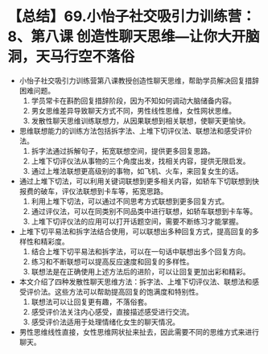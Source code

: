 # 【总结】69.小怡子社交吸引力训练营：8、第八课 创造性聊天思维—让你大开脑洞，天马行空不落俗

-   小怡子社交吸引力训练营第八课教授创造性聊天思维，帮助学员解决回复措辞困难问题。
    1.  学员常卡在斟酌回复措辞阶段，因为不知如何调动大脑储备内容。
    2.  男女思维差异导致聊天方式不同，男性线性思维，女性网状思维。
    3.  发散性聊天思维训练联想力，从因果联想到相关联想，使聊天更愉快。
-   思维联想能力的训练方法包括拆字法、上堆下切评仪法、联想法和感受评价法。
    1.  拆字法通过拆解句子，拓宽联想空间，提供更多回复思路。
    2.  上堆下切评仪法从事物的三个角度出发，找相关内容，提供无限启发。
    3.  通过上堆法联想更高级别的事物，如飞机、火车，来回复女生的话。
-   通过上堆下切法，可以利用关键词联想到更多相关内容，如轿车下切联想到快报费的破车，评仪法联想到卡车等，拓宽思路。
    1.  利用上堆下切法，可以通过不同思考方式联想到更多回复方式。
    2.  通过评仪法，可以在同类别不同品类中进行联想，如轿车联想到卡车等。
    3.  上堆下切评仪法的应用可以打开话题空间，需要不断练习才能掌握。
-   上堆下切平易法和拆字法结合使用，可以联想出多种回复方式，提高回复的多样性和精彩度。
    1.  结合上堆下切平易法和拆字法，可以在一句话中联想出多个回复方向。
    2.  练习和不断联想可以提高反应速度和回复的多样性。
    3.  联想法是在正确使用上述方法后的进阶，可以让回复更加出彩和精彩。
-   本文介绍了四种发散性聊天思维方法：拆字法、上堆下切评仪法、联想法和感受评价法。这些方法可以帮助提高回复的饱满度和特别性。
    1.  联想法可以让回复更有趣，不落俗套。
    2.  感受评价法关注内心感受，直接描述感受进行交流。
    3.  感受评价法适用于处理情绪化女生的聊天情况。
-   男性思维线性直接，女性思维网状扯来扯去，因此需要不同的思维方式来进行聊天。